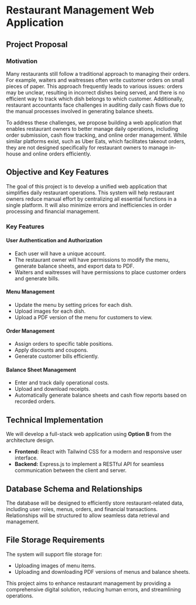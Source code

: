# Restaurant Management Web Application

## Project Proposal

### Motivation

Many restaurants still follow a traditional approach to managing their orders. For example, waiters and waitresses often write customer orders on small pieces of paper. This approach frequently leads to various issues: orders may be unclear, resulting in incorrect dishes being served, and there is no efficient way to track which dish belongs to which customer. Additionally, restaurant accountants face challenges in auditing daily cash flows due to the manual processes involved in generating balance sheets.

To address these challenges, we propose building a web application that enables restaurant owners to better manage daily operations, including order submission, cash flow tracking, and online order management. While similar platforms exist, such as Uber Eats, which facilitates takeout orders, they are not designed specifically for restaurant owners to manage in-house and online orders efficiently.

## Objective and Key Features

The goal of this project is to develop a unified web application that simplifies daily restaurant operations. This system will help restaurant owners reduce manual effort by centralizing all essential functions in a single platform. It will also minimize errors and inefficiencies in order processing and financial management.

### Key Features

#### User Authentication and Authorization
- Each user will have a unique account.
- The restaurant owner will have permissions to modify the menu, generate balance sheets, and export data to PDF.
- Waiters and waitresses will have permissions to place customer orders and generate bills.

#### Menu Management
- Update the menu by setting prices for each dish.
- Upload images for each dish.
- Upload a PDF version of the menu for customers to view.

#### Order Management
- Assign orders to specific table positions.
- Apply discounts and coupons.
- Generate customer bills efficiently.

#### Balance Sheet Management
- Enter and track daily operational costs.
- Upload and download receipts.
- Automatically generate balance sheets and cash flow reports based on recorded orders.

## Technical Implementation

We will develop a full-stack web application using **Option B** from the architecture design. 
- **Frontend:** React with Tailwind CSS for a modern and responsive user interface.
- **Backend:** Express.js to implement a RESTful API for seamless communication between the client and server.

## Database Schema and Relationships

The database will be designed to efficiently store restaurant-related data, including user roles, menus, orders, and financial transactions. Relationships will be structured to allow seamless data retrieval and management.

## File Storage Requirements

The system will support file storage for:
- Uploading images of menu items.
- Uploading and downloading PDF versions of menus and balance sheets.

This project aims to enhance restaurant management by providing a comprehensive digital solution, reducing human errors, and streamlining operations.


